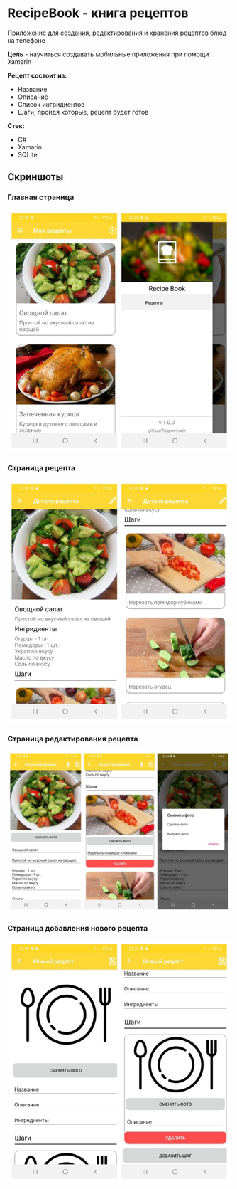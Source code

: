 # RecipeBook - книга рецептов
Приложение для создания, редактирования и хранения рецептов блюд на телефоне  

**Цель** - научиться создавать мобильные приложения при помощи Xamarin  

**Рецепт состоит из:**
+ Название
+ Описание
+ Список ингридиентов
+ Шаги, пройдя которые, рецепт будет готов

**Стек:**
+ С#
+ Xamarin
+ SQLite

## Скриншоты
### Главная страница
![](https://github.com/filippov-code/RecipeBook/blob/master/screenshots/1-2.jpg)
### Страница рецепта
![](https://github.com/filippov-code/RecipeBook/blob/master/screenshots/3-4.jpg)
### Страница редактирования рецепта
![](https://github.com/filippov-code/RecipeBook/blob/master/screenshots/5-6-7.jpg)
### Страница добавления нового рецепта
![](https://github.com/filippov-code/RecipeBook/blob/master/screenshots/8-9.jpg)
